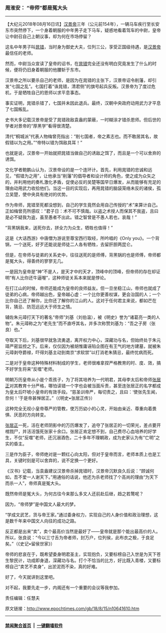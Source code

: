 ### 周淮安： “帝师”都是冤大头
------------------------

<p>【大纪元2018年08月16日讯】<a href="http://www.epochtimes.com/gb/tag/%E6%B1%89%E6%99%AF%E5%B8%9D.html">汉景帝</a>三年（公元前154年），一辆马车疾行至长安东市突然停下，一个身着朝服的中年男子走下马车，疑惑地看着驾车的中尉，皇帝让中尉召自己上朝议事，却为何在市场停留？</p>
<p>这名中年男子叫<a href="http://www.epochtimes.com/gb/tag/%E6%99%81%E9%94%99.html">晁错</a>，当时身为御史大夫，位列三公，享受正国级待遇，是<a href="http://www.epochtimes.com/gb/tag/%E6%B1%89%E6%99%AF%E5%B8%9D.html">汉景帝</a>最信任的老师。</p>
<p>然而，中尉当众宣读了皇帝的诏书，在<a href="http://www.epochtimes.com/gb/tag/%E6%99%81%E9%94%99.html">晁错</a>完全还没有明白究竟发生了什么的时候，便将仍旧身着朝服的他腰斩于东市。</p>
<p>汉景帝之所以要杀自己的老师，是因为在晁错的主张下，汉景帝诏令削藩，却引发“七国之乱”。七国打着“诛晁错，清君侧”的旗号起兵反叛。汉景帝为了度过危机，于是牺牲自己的恩师以求平息事态。</p>
<p>事实证明，晁错杀错了，七国并未因此退兵。最终，汉朝中央政府动用武力才平息了七国叛乱。</p>
<p>史书大多记载汉景帝是受了晁错政敌袁盎的蒙蔽，一时糊涂才错杀恩师。但后世的学者对景帝的“厚黑学”看得很清楚。</p>
<p>清代“桐城派”代表人物梅曾亮指出：“削七国者，帝之素志也。而不敢居其名，故假错以为之用。”“帝特以错为饵敌具耳！”</p>
<p>也就是说，汉景帝一开始就把晁错当做自己的诱敌之饵了，而且是一个可以舍弃的诱饵。</p>
<p>文化学者鲍鹏山认为，汉景帝设的是一个连环计。首先，利用晁错的忠诚和远见，“假错为之用”，让他承当“削藩”的倡导者和设计师的角色，使之成为众矢之的，并利用他的奏札激化矛盾，促使必反的吴楚等国早日爆发，从而能够有充足的理由动用武力收拾他们。当这一目的实现后，再用晁错的脑袋笼络未反的诸侯，孤立吴楚，使中央具有绝对的优势。</p>
<p>作为帝师，晁错至死都没想到，自己的学生竟然会用自己传授的“术”来算计自己。<br />
正如梅曾亮所感叹：“君子日：术不可不慎哉。以盗之术授人而保其不我盗，且曰是必不疑我为盗，虽至愚者不出此。错之智曾是不愚人若也，哀哉！”</p>
<p>“背黑锅我来，送死你去，拼全力为众生，牺牲也值得！”</p>
<p>这是《大话西游》中唐僧为游说至尊宝西行取经，所吟唱的《Only you》。一个背锅，一个送死，好歹还能说是师徒二人各有牺牲，去留肝胆两昆仑。</p>
<p>但是，在帝师与徒弟的关系史中，往往送死的是师傅，背黑锅的也是师傅，帝师都是冤大头，得善终的寥寥无几。</p>
<p>一是因为皇帝是“神”不是人，是天才中的天才，顶峰中的顶峰，但帝师的存在却证明“有人比你还牛逼喔”，这种师徒关系本来就是悖论。</p>
<p>在打江山的时候，帝师还能成为皇帝的良师益友。但一旦坐稳江山，帝师也就成了徒弟的心病，帝师越出色，皇帝越心虚：一个比你更善权谋，更会治国的人；一个比你自己还了解你，比你还了解你的江山的人。这对于任何君主来说，都如芒在背，猜忌、防范远远大于师生之情。</p>
<p>辅佐朱元璋打天下的著名“帝师”刘基（刘伯温），被《明史》誉为“诸葛亮一类的人物”。朱元璋称之为“老先生”而不直呼其名，并多次称赞刘基为：“吾之子房（张良）也。”</p>
<p>夺取天下后，刘基很早就急流勇退，离开权力中心，深藏功与名，但始终处于朱元璋严密监控之下。后来，仅仅因为被胡惟庸诬陷企图在有王气的地方建墓，就被朱元璋剥夺爵禄，吓得刘基主动到南京“求软禁”以打消老朱猜忌，最终忧病而死。</p>
<p>二是对于皇帝这种特殊材料制成的学生，老师很难拿捏严格教育的时、度、效，搞不好学生将来“反噬”老师。</p>
<p>明朝万历皇帝从小是个乖孩子，为了将其培养为一代明君，其母李太后和帝师<a href="http://www.epochtimes.com/gb/tag/%E5%BC%A0%E5%B1%85%E6%AD%A3.html">张居正</a>对其教育十分严格，哪怕读错一个字也会被当面斥责，甚至连张居正的名字都成为皇太后吓唬小皇帝的有效手段。“慈圣训帝严，每切责之，且曰：‘使张先生闻，奈何！’于是帝甚惮居正。”（《明史•张居正传》）</p>
<p>这种完全无视小皇帝尊严的管教，使万历幼小的心灵，开始由亲近、尊重向着畏惧、厌恶的方向转变。</p>
<p><a href="http://www.epochtimes.com/gb/tag/%E5%BC%A0%E5%B1%85%E6%AD%A3.html">张居正</a>一死，活在老师阴影中的万历爆发了，追夺了张居正的一切荣光，差点要开棺戮尸，并活活饿死张家十余口。张居正肯定想不到，自己费尽心血培养的好学生，不仅“反噬”老师，还沉溺酒色，二十多年不理朝政，成为史家认为有“亡明”之实的昏主。</p>
<p>三是作为臣子，帝师绝对是一颗红心向太阳，但对于皇帝而言，老师本质上也是工具，关键时刻是可以舍弃的，说不定换一个更好。</p>
<p>《汉书》记载，当袁盎建议汉景帝杀掉晁错时，汉景帝沉默良久后说：“顾诚何如，吾不爱一人谢天下。”用通俗的话说，他还为杀老师找了个高尚的理由“为天下而杀一人”，帝师真是冤大头。</p>
<p>既然帝师是冤大头，为何古往今来那么多文人还前赴后继，趋之若鹜呢？</p>
<p>因为，“帝师梦”是中国文人最大的梦。</p>
<p>“学成文武艺，货与帝王家。”通过委身权力，实现自己的人身价值和政治理想，这是数千年来中国文人向往的成功之路。</p>
<p>反正都是出来“卖”，卖个最高价当然是最好了——皇帝就是那个能出最高价的人。所以，张良说：“今以三寸舌为帝者师，封万户，位列侯，此布衣之极，于良足矣。”（《史记•留侯世家》）</p>
<p>帝师的悲哀在于，既希望委身明君圣主，实现抱负，又要标榜自己入世是为天下苍生黎民计，功成即身退，深藏功与名。打个不恰当的比方，好比既入青楼，又要标榜自己“卖艺不卖身”，出淤泥而不染，真的好难。</p>
<p>好了，今天就讲到这里吧。</p>
<p>对不起，我要先走一步，内阁还有一个重要的会议等我参加。</p>
<p>责任编辑：任慧夫</p>

原文链接：http://www.epochtimes.com/gb/18/8/15/n10641610.htm


------------------------
#### [禁闻聚合首页](https://github.com/gfw-breaker/banned-news/blob/master/README.md) &nbsp;|&nbsp;  [一键翻墙软件](https://github.com/gfw-breaker/nogfw/blob/master/README.md)